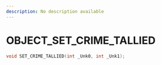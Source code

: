 ```yaml
---
description: No description available 
---
```


# OBJECT\_SET_CRIME_TALLIED

```cpp
void SET_CRIME_TALLIED(int _Unk0, int _Unk1);
```